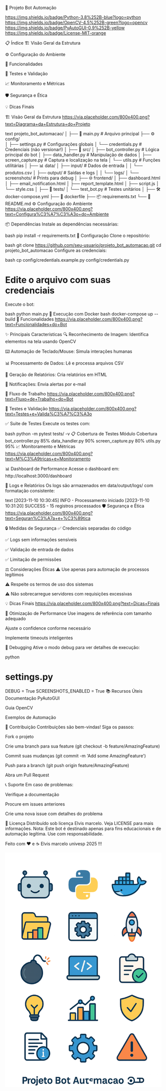 🤖 Projeto Bot Automação 

https://img.shields.io/badge/Python-3.8%252B-blue?logo=python
https://img.shields.io/badge/OpenCV-4.5%252B-green?logo=opencv
https://img.shields.io/badge/PyAutoGUI-0.9%252B-yellow
https://img.shields.io/badge/License-MIT-orange

📋 Índice
🏗️ Visão Geral da Estrutura

⚙️ Configuração do Ambiente

🚀 Funcionalidades

🧪 Testes e Validação

📈 Monitoramento e Métricas

🛡️ Segurança e Ética

💡 Dicas Finais

🏗️ Visão Geral da Estrutura
https://via.placeholder.com/800x400.png?text=Diagrama+da+Estrutura+do+Projeto

text
projeto_bot_automacao/
│
├── 📜 main.py                 # Arquivo principal
├── ⚙️ config/                 
│   ├── settings.py            # Configurações globais
│   └── credentials.py         # Credenciais (não versionar!)
│
├── 🐍 src/
│   ├── bot_controller.py      # Lógica principal do bot
│   ├── data_handler.py        # Manipulação de dados
│   ├── screen_capture.py      # Captura e localização na tela
│   └── utils.py               # Funções utilitárias
│
├── 📊 data/
│   ├── input/                 # Dados de entrada
│   │   └── produtos.csv
│   ├── output/                # Saídas e logs
│   │   └── logs/
│   └── screenshots/           # Prints para debug
│
├── 🌐 frontend/
│   ├── dashboard.html
│   ├── email_notification.html
│   ├── report_template.html
│   ├── script.js
│   └── style.css
│
├── 🧪 tests/
│   └── test_bot.py            # Testes unitários
│
├── 🛠️ docker-compose.yml
├── 🐋 dockerfile
├── 📦 requirements.txt
└── 📜 README.md
⚙️ Configuração do Ambiente
https://via.placeholder.com/800x400.png?text=Configura%C3%A7%C3%A3o+do+Ambiente

📦 Dependências
Instale as dependências necessárias:

bash
pip install -r requirements.txt
🔧 Configuração
Clone o repositório:

bash
git clone https://github.com/seu-usuario/projeto_bot_automacao.git
cd projeto_bot_automacao
Configure as credenciais:

bash
cp config/credentials.example.py config/credentials.py
# Edite o arquivo com suas credenciais
Execute o bot:

bash
python main.py
🐋 Execução com Docker
bash
docker-compose up --build
🚀 Funcionalidades
https://via.placeholder.com/800x400.png?text=Funcionalidades+do+Bot

✨ Principais Características
🔍 Reconhecimento de Imagem: Identifica elementos na tela usando OpenCV

⌨️ Automação de Teclado/Mouse: Simula interações humanas

📊 Processamento de Dados: Lê e processa arquivos CSV

📝 Geração de Relatórios: Cria relatórios em HTML

🔔 Notificações: Envia alertas por e-mail

🎯 Fluxo de Trabalho
https://via.placeholder.com/800x400.png?text=Fluxo+de+Trabalho+do+Bot

🧪 Testes e Validação
https://via.placeholder.com/800x400.png?text=Testes+e+Valida%C3%A7%C3%A3o

✅ Suite de Testes
Execute os testes com:

bash
python -m pytest tests/ -v
📋 Cobertura de Testes
Módulo	Cobertura
bot_controller.py	85%
data_handler.py	90%
screen_capture.py	80%
utils.py	95%
📈 Monitoramento e Métricas
https://via.placeholder.com/800x400.png?text=M%C3%A9tricas+e+Monitoramento

📊 Dashboard de Performance
Acesse o dashboard em: http://localhost:3000/dashboard

📝 Logs e Relatórios
Os logs são armazenados em data/output/logs/ com formatação consistente:

text
[2023-11-10 10:30:45] INFO - Processamento iniciado
[2023-11-10 10:31:20] SUCCESS - 15 registros processados
🛡️ Segurança e Ética
https://via.placeholder.com/800x400.png?text=Seguran%C3%A7a+e+%C3%89tica

🔒 Medidas de Segurança
✅ Credenciais separadas do código

✅ Logs sem informações sensíveis

✅ Validação de entrada de dados

✅ Limitação de permissões

⚖️ Considerações Éticas
⚠️ Use apenas para automação de processos legítimos

⚠️ Respeite os termos de uso dos sistemas

⚠️ Não sobrecarregue servidores com requisições excessivas

💡 Dicas Finais
https://via.placeholder.com/800x400.png?text=Dicas+Finais

🚀 Otimização de Performance
Use imagens de referência com tamanho adequado

Ajuste o confidence conforme necessário

Implemente timeouts inteligentes

🐛 Debugging
Ative o modo debug para ver detalhes de execução:

python
# settings.py
DEBUG = True
SCREENSHOTS_ENABLED = True
📚 Recursos Úteis
Documentação PyAutoGUI

Guia OpenCV

Exemplos de Automação

👥 Contribuição
Contribuições são bem-vindas! Siga os passos:

Fork o projeto

Crie uma branch para sua feature (git checkout -b feature/AmazingFeature)

Commit suas mudanças (git commit -m 'Add some AmazingFeature')

Push para a branch (git push origin feature/AmazingFeature)

Abra um Pull Request

📞 Suporte
Em caso de problemas:

Verifique a documentação

Procure em issues anteriores

Crie uma nova issue com detalhes do problema

📄 Licença
Distribuído sob licença Elvis marcelo. Veja LICENSE para mais informações.
Nota: Este bot é destinado apenas para fins educacionais e de automação legítima. Use com responsabilidade.

 Feito com ❤️ e ☕ Elvis marcelo univesp 2025  !!!

 ![alt text](image.png)